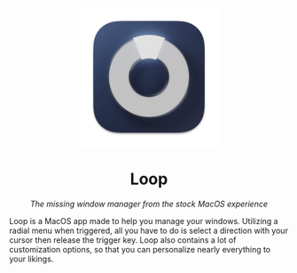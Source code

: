 <div align="center">
	<img src="resources/icon/icon.png" width="250px">
	<h1>Loop</h1>
	<p><em>The missing window manager from the stock MacOS experience</em></p>
</div>

Loop is a MacOS app made to help you manage your windows. Utilizing a radial menu when triggered, all you have to do is select a direction with your cursor then release the trigger key. Loop also contains a lot of customization options, so that you can personalize nearly everything to your likings.

